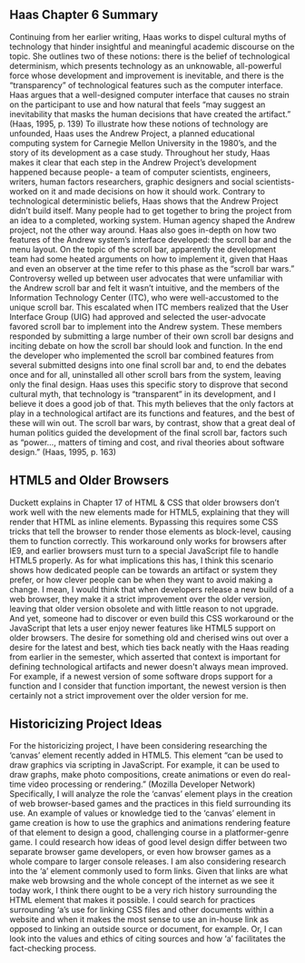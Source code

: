 ## Haas Chapter 6 Summary
Continuing from her earlier writing, Haas works to dispel cultural myths of technology that hinder insightful and meaningful academic discourse on the topic. She outlines two of these notions: there is the belief of technological determinism, which presents technology as an unknowable, all-powerful force whose development and improvement is inevitable, and there is the “transparency” of technological features such as the computer interface. Haas argues that a well-designed computer interface that causes no strain on the participant to use and how natural that feels “may suggest an inevitability that masks the human decisions that have created the artifact.” (Haas, 1995, p. 139) To illustrate how these notions of technology are unfounded, Haas uses the Andrew Project, a planned educational computing system for Carnegie Mellon University in the 1980’s, and the story of its development as a case study.
Throughout her study, Haas makes it clear that each step in the Andrew Project’s development happened because people- a team of computer scientists, engineers, writers, human factors researchers, graphic designers and social scientists- worked on it and made decisions on how it should work. Contrary to technological deterministic beliefs, Haas shows that the Andrew Project didn’t build itself. Many people had to get together to bring the project from an idea to a completed, working system. Human agency shaped the Andrew project, not the other way around.
Haas also goes in-depth on how two features of the Andrew system’s interface developed: the scroll bar and the menu layout. On the topic of the scroll bar, apparently the development team had some heated arguments on how to implement it, given that Haas and even an observer at the time refer to this phase as the “scroll bar wars.” Controversy welled up between user advocates that were unfamiliar with the Andrew scroll bar and felt it wasn’t intuitive, and the members of the Information Technology Center (ITC), who were well-accustomed to the unique scroll bar. This escalated when ITC members realized that the User Interface Group (UIG) had approved and selected the user-advocate favored scroll bar to implement into the Andrew system. These members responded by submitting a large number of their own scroll bar designs and inciting debate on how the scroll bar should look and function. In the end the developer who implemented the scroll bar combined features from several submitted designs into one final scroll bar and, to end the debates once and for all, uninstalled all other scroll bars from the system, leaving only the final design. 
Haas uses this specific story to disprove that second cultural myth, that technology is “transparent” in its development, and I believe it does a good job of that. This myth believes that the only factors at play in a technological artifact are its functions and features, and the best of these will win out. The scroll bar wars, by contrast, show that a great deal of human politics guided the development of the final scroll bar, factors such as “power…, matters of timing and cost, and rival theories about software design.” (Haas, 1995, p. 163)

## HTML5 and Older Browsers
Duckett explains in Chapter 17 of HTML & CSS that older browsers don’t work well with the new elements made for HTML5, explaining that they will render that HTML as inline elements. Bypassing this requires some CSS tricks that tell the browser to render those elements as block-level, causing them to function correctly. This workaround only works for browsers after IE9, and earlier browsers must turn to a special JavaScript file to handle HTML5 properly. As for what implications this has, I think this scenario shows how dedicated people can be towards an artifact or system they prefer, or how clever people can be when they want to avoid making a change. I mean, I would think that when developers release a new build of a web browser, they make it a strict improvement over the older version, leaving that older version obsolete and with little reason to not upgrade. And yet, someone had to discover or even build this CSS workaround or the JavaScript that lets a user enjoy newer features like HTML5 support on older browsers. The desire for something old and cherised wins out over a desire for the latest and best, which ties back neatly with the Haas reading from earlier in the semester, which asserted that context is important for defining technological artifacts and newer doesn't always mean improved. For example, if a newest version of some software drops support for a function and I consider that function important, the newest version is then certainly not a strict improvement over the older version for me.

## Historicizing Project Ideas
For the historicizing project, I have been considering researching the ‘canvas’ element recently added in HTML5. This element “can be used to draw graphics via scripting in JavaScript. For example, it can be used to draw graphs, make photo compositions, create animations or even do real-time video processing or rendering.” (Mozilla Developer Network) Specifically, I will analyze the role the ‘canvas’ element plays in the creation of web browser-based games and the practices in this field surrounding its use. An example of values or knowledge tied to the ‘canvas’ element in game creation is how to use the graphics and animations rendering feature of that element to design a good, challenging course in a platformer-genre game. I could research how ideas of good level design differ between two separate browser game developers, or even how browser games as a whole compare to larger console releases.
I am also considering research into the ‘a’ element commonly used to form links. Given that links are what make web browsing and the whole concept of the internet as we see it today work, I think there ought to be a very rich history surrounding the HTML element that makes it possible. I could search for practices surrounding ‘a’s use for linking CSS files and other documents within a website and when it makes the most sense to use an in-house link as opposed to linking an outside source or document, for example. Or, I can look into the values and ethics of citing sources and how ‘a’ facilitates the fact-checking process. 



